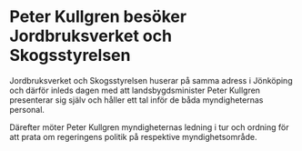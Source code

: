 # Peter Kullgren besöker Jordbruksverket och Skogsstyrelsen

Jordbruksverket och Skogsstyrelsen huserar på samma adress i Jönköping och därför inleds dagen med att landsbygdsminister Peter Kullgren presenterar sig själv och håller ett tal inför de båda myndigheternas personal.

Därefter möter Peter Kullgren myndigheternas ledning i tur och ordning för att prata om regeringens politik på respektive myndighetsområde.
